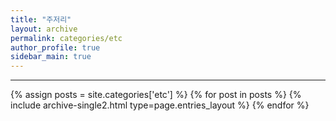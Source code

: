```yaml
---
title: "주저리"
layout: archive
permalink: categories/etc
author_profile: true
sidebar_main: true
---
```


<!-- 공백이 포함되어 있는 카테고리 이름의 경우 site.categories.['a b c'] 이런식으로! -->

***

{% assign posts = site.categories['etc'] %}
{% for post in posts %} {% include archive-single2.html type=page.entries_layout %} {% endfor %}